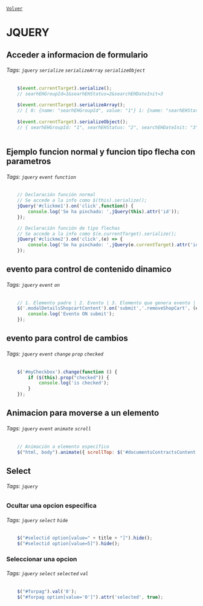 ﻿[`Volver`](../index.html)

# JQUERY

## Acceder a informacion de formulario
###### Tags: `jquery` `serialize` `serializeArray` `serializeObject`

```js	
	$(event.currentTarget).serialize();
	// searhEHGroupId=1&searhEHStatus=2&searchEHDateInit=3
	
    $(event.currentTarget).serializeArray();
	// [ 0: {name: "searhEHGroupId", value: "1"} 1: {name: "searhEHStatus", value: "2"} 2: {name: "searchEHDateInit", value: "3"} ]
	
    $(event.currentTarget).serializeObject();
	// { searhEHGroupId: "1", searhEHStatus: "2", searchEHDateInit: "3"}
	
```


## Ejemplo funcion normal y funcion tipo flecha con parametros
###### Tags: `jquery` `event` `function`

```js	
	// Declaración función normal
	// Se accede a la info como $(this).serialize();
	jQuery('#clickme1').on('click',function() {
		console.log('Se ha pinchado: ',jQuery(this).attr('id'));
	});

	// Declaración función de tipo flechas
	// Se accede a la info como $(e.currentTarget).serialize();
	jQuery('#clickme2').on('click',(e) => {
		console.log('Se ha pinchado: ',jQuery(e.currentTarget).attr('id'));
	});
```


## evento para control de contenido dinamico 
###### Tags: `jquery` `event` `on`

```js	
	// 1. Elemento padre | 2. Evento | 3. Elemento que genera evento | 4. Función
	$('.modalDetailsShopcartContent').on('submit','.removeShopCart', (e) => {
		console.log('Evento ON submit');
	});
```


## evento para control de cambios
###### Tags: `jquery` `event` `change` `prop` `checked`

```js	
	$('#myCheckbox').change(function () {
		if ($(this).prop("checked")) {
			console.log('is checked');
		}
	});
```


## Animacion para moverse a un elemento
###### Tags: `jquery` `event` `animate` `scroll`

```js	
	// Animación a elemento específico
	$("html, body").animate({ scrollTop: $('#documentsContractsContent').offset().top - 50 }, 1000);
```


## Select
###### Tags: `jquery`

### Ocultar una opcion especifica
###### Tags: `jquery` `select` `hide`

```js	
	$("#selectid option[value=" + title + "]").hide();
	$("#selectid option[value=5]").hide();
```

### Seleccionar una opcion
###### Tags: `jquery` `select` `selected` `val`

```js	
	$("#forpag").val('0');
	$("#forpag option[value='0']").attr('selected', true);
```